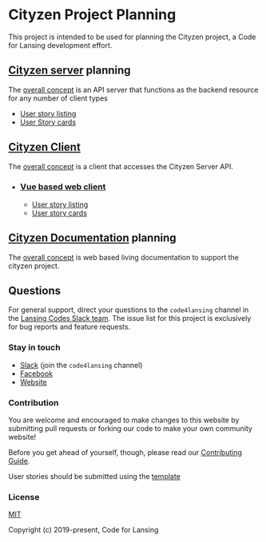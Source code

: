 # Cityzen Project Planning

This project is intended to be used for planning the Cityzen project, a Code for Lansing development effort.

## [Cityzen server](https://github.com/codeforlansing/cityzen-server) planning 
The [overall concept](cityzen-server/README.md) is an API server that functions as the backend resource for any number of client types
- [User story listing](cityzen-server/README.md#server-user-stories)
- [User Story cards](cityzen-server/user-stories/)

## [Cityzen Client](https://github.com/codeforlansing/cityzen-client-vue)
The [overall concept](cityzen-client/README.md) is a client that accesses the Cityzen Server API.  
- ### [Vue based web client](https://github.com/codeforlansing/cityzen-client-vue)
  - [User story listing](cityzen-client/README.md#vue-client-user-stories)
  - [User story cards](cityzen-client/vue-client-user-stories/)

## [Cityzen Documentation](https://github.com/codeforlansing/cityzen) planning
The [overall concept](cityzen-documentation/README.md) is web based living documentation to support the cityzen project.


## Questions

For general support, direct your questions to the `code4lansing` channel in the
[Lansing Codes Slack team](http://slack.lansing.codes). The issue list for this
project is exclusively for bug reports and feature requests.

### Stay in touch

- [Slack](http://slack.lansing.codes) (join the `code4lansing` channel)
- [Facebook](https://www.facebook.com/code4lansing)
- [Website](https://codeforlansing.org/)

### Contribution

You are welcome and encouraged to make changes to this website by submitting
pull requests or forking our code to make your own community website!

Before you get ahead of yourself, though, please read our
[Contributing Guide](https://github.com/codeforlansing/project-template/blob/master/.github/CONTRIBUTING.md).

User stories should be submitted using the [template](user-story-template.md)
### License

[MIT](http://opensource.org/licenses/MIT)

Copyright (c) 2019-present, Code for Lansing
